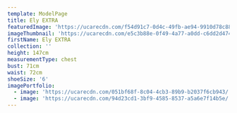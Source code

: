 ```yaml
---
template: ModelPage
title: Ely EXTRA
featuredImage: 'https://ucarecdn.com/f54d91c7-0d4c-49fb-ae94-9910d78c8820/'
imageThumbnail: 'https://ucarecdn.com/e5c3b88e-0f49-4a77-a0dd-c6dd2d47460e/'
firstName: Ely EXTRA
collection: ''
height: 147cm
measurementType: chest
bust: 71cm
waist: 72cm
shoeSize: '6'
imagePortfolio:
  - image: 'https://ucarecdn.com/051bf68f-8c04-4cb3-89b9-b2037f6cb943/'
  - image: 'https://ucarecdn.com/94d23cd1-3bf9-4585-8537-a5a6e7f14b5e/'
---
```



